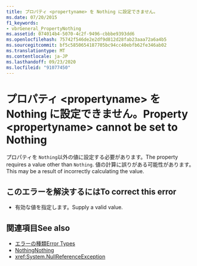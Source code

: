```yaml
---
title: プロパティ <propertyname> を Nothing に設定できません。
ms.date: 07/20/2015
f1_keywords:
- vbrGeneral_PropertyNothing
ms.assetid: 074014b4-5070-4c2f-9496-cbbbe9393dd6
ms.openlocfilehash: 75742f546de2e2df9d812d28fab23aaa72a6a4b5
ms.sourcegitcommit: bf5c5850654187705bc94cc40ebfb62fe346ab02
ms.translationtype: MT
ms.contentlocale: ja-JP
ms.lasthandoff: 09/23/2020
ms.locfileid: "91077450"
---
```

# <a name="property-propertyname-cannot-be-set-to-nothing"></a><span data-ttu-id="d9951-102">プロパティ \<propertyname> を Nothing に設定できません。</span><span class="sxs-lookup"><span data-stu-id="d9951-102">Property \<propertyname> cannot be set to Nothing</span></span>

<span data-ttu-id="d9951-103">プロパティを `Nothing`以外の値に設定する必要があります。</span><span class="sxs-lookup"><span data-stu-id="d9951-103">The property requires a value other than `Nothing`.</span></span> <span data-ttu-id="d9951-104">値の計算に誤りがある可能性があります。</span><span class="sxs-lookup"><span data-stu-id="d9951-104">This may be a result of incorrectly calculating the value.</span></span>  
  
## <a name="to-correct-this-error"></a><span data-ttu-id="d9951-105">このエラーを解決するには</span><span class="sxs-lookup"><span data-stu-id="d9951-105">To correct this error</span></span>  
  
- <span data-ttu-id="d9951-106">有効な値を指定します。</span><span class="sxs-lookup"><span data-stu-id="d9951-106">Supply a valid value.</span></span>  
  
## <a name="see-also"></a><span data-ttu-id="d9951-107">関連項目</span><span class="sxs-lookup"><span data-stu-id="d9951-107">See also</span></span>

- [<span data-ttu-id="d9951-108">エラーの種類</span><span class="sxs-lookup"><span data-stu-id="d9951-108">Error Types</span></span>](../programming-guide/language-features/error-types.md)
- [<span data-ttu-id="d9951-109">Nothing</span><span class="sxs-lookup"><span data-stu-id="d9951-109">Nothing</span></span>](../language-reference/nothing.md)
- <xref:System.NullReferenceException>
